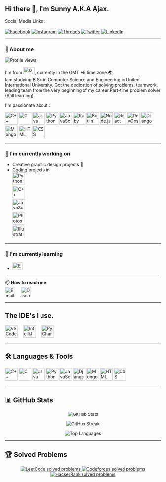 ## Hi there 👋, I'm Sunny A.K.A Ajax.

Social Media Links :<br><br>
[![Facebook](https://img.shields.io/badge/Facebook-1877F2?style=for-the-badge&logo=facebook&logoColor=white)](https://www.facebook.com/none.3030)
[![Instagram](https://img.shields.io/badge/Instagram-E4405F?style=for-the-badge&logo=instagram&logoColor=white)](https://www.instagram.com/_iam_sunnu_/)
[![Threads](https://img.shields.io/badge/Threads-000000?style=for-the-badge&logo=threads&logoColor=white)](https://www.threads.net/@_iam_sunnu_)
[![Twitter](https://img.shields.io/badge/Twitter-000000?style=for-the-badge&logo=x&logoColor=white)](https://x.com/sunnuvau)
[![LinkedIn](https://img.shields.io/badge/LinkedIn-0077B5?style=for-the-badge&logo=linkedin&logoColor=white)](https://www.linkedin.com/in/md-yeasin-hasan-sunny2006/)

---

### 👤 About me  
![Profile views](https://komarev.com/ghpvc/?username=Sunny&label=Profile%20views&color=0e75b6&style=flat)

I'm from <img src="https://upload.wikimedia.org/wikipedia/commons/thumb/f/f9/Flag_of_Bangladesh.svg/120px-Flag_of_Bangladesh.svg.png" alt="Bangladesh Flag" width="36" height="24" />, currently in the GMT +6 time zone 🌏.<br>
Iam studying B.Sc in Computer Science and Engineering in United International University. Got the dedication of solving problems, teamwork, leading team from the very beginning of my career.Part-time problem solver (Still learning).

I'm passionate about :
<p align="left"> 
  <img src="https://cdn.jsdelivr.net/gh/devicons/devicon/icons/cplusplus/cplusplus-original.svg" alt="C++" width="40" height="40"/> 
  <img src="https://cdn.jsdelivr.net/gh/devicons/devicon/icons/c/c-original.svg" alt="C" width="40" height="40"/> 
  <img src="https://cdn.jsdelivr.net/gh/devicons/devicon/icons/java/java-original.svg" alt="Java" width="40" height="40"/> 
  <img src="https://cdn.jsdelivr.net/gh/devicons/devicon/icons/python/python-original.svg" alt="Python" width="40" height="40"/> 
  <img src="https://cdn.jsdelivr.net/gh/devicons/devicon/icons/javascript/javascript-original.svg" alt="JavaScript" width="40" height="40"/> 
  <img src="https://cdn.jsdelivr.net/gh/devicons/devicon/icons/ruby/ruby-original.svg" alt="Ruby" width="40" height="40"/>
  <img src="https://cdn.jsdelivr.net/gh/devicons/devicon/icons/kotlin/kotlin-original.svg" alt="Kotlin" width="40" height="40"/>
  <img src="https://cdn.jsdelivr.net/gh/devicons/devicon/icons/nodejs/nodejs-original.svg" alt="Node.js" width="40" height="40"/>
  <img src="https://cdn.jsdelivr.net/gh/devicons/devicon/icons/react/react-original.svg" alt="React" width="40" height="40"/>
  <img src="https://cdn.jsdelivr.net/gh/devicons/devicon/icons/docker/docker-original.svg" alt="DevOps" width="40" height="40"/>
  <img src="https://cdn.jsdelivr.net/gh/devicons/devicon/icons/django/django-plain.svg" alt="Django" width="40" height="40"/> 
  <img src="https://cdn.jsdelivr.net/gh/devicons/devicon/icons/mongodb/mongodb-original.svg" alt="MongoDB" width="40" height="40"/> 
  <img src="https://cdn.jsdelivr.net/gh/devicons/devicon/icons/html5/html5-original.svg" alt="HTML" width="40" height="40"/> 
  <img src="https://cdn.jsdelivr.net/gh/devicons/devicon/icons/css3/css3-original.svg" alt="CSS" width="40" height="40"/> 
</p>

---

### 🔭 I'm currently working on  
- Creative graphic design projects 🎨  
- Coding projects in  
  <img src="https://cdn.jsdelivr.net/gh/devicons/devicon/icons/python/python-original.svg" alt="Python" width="40" height="40" style="display:inline-block; margin-right:15px;" />  
  <img src="https://cdn.jsdelivr.net/gh/devicons/devicon/icons/cplusplus/cplusplus-original.svg" alt="C++" width="40" height="40" style="display:inline-block; margin-right:15px;" />  
  <img src="https://cdn.jsdelivr.net/gh/devicons/devicon/icons/javascript/javascript-original.svg" alt="JavaScript" width="40" height="40" style="display:inline-block; margin-right:15px;" />  
  <img src="https://upload.wikimedia.org/wikipedia/commons/thumb/a/af/Adobe_Photoshop_CC_icon.svg/1024px-Adobe_Photoshop_CC_icon.svg.png" alt="Photoshop" width="40" height="40" style="display:inline-block; margin-right:15px;" />  
  <img src="https://upload.wikimedia.org/wikipedia/commons/thumb/f/fb/Adobe_Illustrator_CC_icon.svg/1024px-Adobe_Illustrator_CC_icon.svg.png" alt="Illustrator" width="40" height="40" style="display:inline-block;" />

---

### 🌱 I'm currently learning  
- <img src="https://cdn.jsdelivr.net/gh/hjnilsson/country-flags/svg/gb.svg" alt="English" width="32" height="24" />

---

📫 **How to reach me**:  
<a href="mailto:saniahmed0480@gmail.com" target="_blank" title="Email me" style="display:inline-block; margin-right:15px;">
  <img src="https://cdn-icons-png.flaticon.com/32/732/732200.png" alt="Email" width="32" height="32" />
</a>
<a href="https://discord.gg/4VqtHEAD" target="_blank" title="Discord" style="display:inline-block;">
  <img src="https://cdn-icons-png.flaticon.com/32/2111/2111370.png" alt="Discord" width="32" height="32" />
</a>

---

## The IDE's I use.

<p align="left">
  <!-- VS Code PNG (official Microsoft CDN) -->
  <img src="https://code.visualstudio.com/assets/images/code-stable.png" alt="VS Code" width="40" height="40" style="display:inline-block; margin-right:15px;" />

  <!-- IntelliJ IDEA official logo (from JetBrains resources) -->
  <img src="https://resources.jetbrains.com/storage/products/intellij-idea/img/meta/intellij-idea_logo_300x300.png" alt="IntelliJ IDEA" width="40" height="40" style="display:inline-block; margin-right:15px;" />

  <!-- PyCharm official logo from JetBrains resources -->
  <img src="https://resources.jetbrains.com/storage/products/pycharm/img/meta/pycharm_logo_300x300.png" alt="PyCharm" width="40" height="40" />
</p>

---

## 🛠 Languages & Tools  

<p align="left"> 
  <img src="https://cdn.jsdelivr.net/gh/devicons/devicon/icons/cplusplus/cplusplus-original.svg" alt="C++" width="40" height="40"/> 
  <img src="https://cdn.jsdelivr.net/gh/devicons/devicon/icons/c/c-original.svg" alt="C" width="40" height="40"/> 
  <img src="https://cdn.jsdelivr.net/gh/devicons/devicon/icons/java/java-original.svg" alt="Java" width="40" height="40"/> 
  <img src="https://cdn.jsdelivr.net/gh/devicons/devicon/icons/python/python-original.svg" alt="Python" width="40" height="40"/> 
  <img src="https://cdn.jsdelivr.net/gh/devicons/devicon/icons/javascript/javascript-original.svg" alt="JavaScript" width="40" height="40"/> 
  <img src="https://cdn.jsdelivr.net/gh/devicons/devicon/icons/django/django-plain.svg" alt="Django" width="40" height="40"/> 
  <img src="https://cdn.jsdelivr.net/gh/devicons/devicon/icons/mongodb/mongodb-original.svg" alt="MongoDB" width="40" height="40"/> 
  <img src="https://cdn.jsdelivr.net/gh/devicons/devicon/icons/html5/html5-original.svg" alt="HTML" width="40" height="40"/> 
  <img src="https://cdn.jsdelivr.net/gh/devicons/devicon/icons/css3/css3-original.svg" alt="CSS" width="40" height="40"/> 
</p>

---

## 📊 GitHub Stats

<p align="center">
  <img src="https://github-readme-stats.vercel.app/api?username=Sunny&show_icons=true&theme=tokyonight" alt="GitHub Stats" />
</p>

<p align="center">
  <img src="https://github-readme-streak-stats.herokuapp.com/?user=Sunny&theme=tokyonight" alt="GitHub Streak" />
</p>

<p align="center">
  <img src="https://github-readme-stats.vercel.app/api/top-langs/?username=Sunny&layout=compact&theme=tokyonight&langs_count=3&hide=javascript,html,css,php,ruby,go,kotlin,typescript,swift,scala,perl&custom_language_cplusplus=70&custom_language_c=20&custom_language_java=10" alt="Top Languages" />
</p>

---

## 🏆 Solved Problems

<p align="center">
  <a href="https://leetcode.com/u/aByssFanG/" target="_blank">
    <img src="https://img.shields.io/badge/LeetCode-{{leetcode_solved}}-FFA116?style=for-the-badge&logo=leetcode&logoColor=black" alt="LeetCode solved problems" />
  </a>
  <a href="https://codeforces.com/profile/saniahmed0480" target="_blank">
    <img src="https://img.shields.io/badge/Codeforces-{{codeforces_solved}}-1F8ACB?style=for-the-badge&logo=codeforces&logoColor=white" alt="Codeforces solved problems" />
  </a>
  <a href="https://www.hackerrank.com/profile/saniahmed0480" target="_blank">
    <img src="https://img.shields.io/badge/HackerRank-{{hackerrank_solved}}-2EC866?style=for-the-badge&logo=hackerrank&logoColor=white" alt="HackerRank solved problems" />
  </a>
</p>

